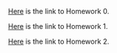 
[Here](Files/homework0.html)  is the link to Homework 0.




[Here](Files/hw1/hw1.360.html)  is the link to Homework 1.


[Here](Files/hw2/IE360-HW2.html)  is the link to Homework 2.
